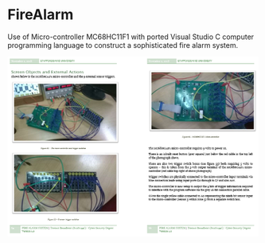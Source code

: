 # FireAlarm
Use of Micro-controller MC68HC11F1 with ported Visual Studio C computer programming language to construct a sophisticated fire alarm system.

![Screenshot](MC68HC11F1.PNG)
